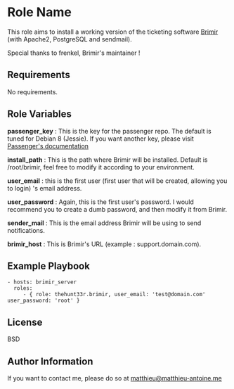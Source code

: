 Role Name
=========

This role aims to install a working version of the ticketing software [Brimir](https://github.com/ivaldi/brimir) (with Apache2, PostgreSQL and sendmail).

Special thanks to frenkel, Brimir's maintainer !


Requirements
------------

No requirements.

Role Variables
--------------

**passenger_key** : This is the key for the passenger repo. The default is tuned for Debian 8 (Jessie). If you want another key, please visit [Passenger's documentation](https://www.phusionpassenger.com/documentation/Users%20guide%20Apache.html)


**install_path** : This is the path where Brimir will be installed. Default is /root/brimir, feel free to modify it according to your environment.


**user_email** : this is the first user (first user that will be created, allowing you to login) 's email address. 


**user_password** : Again, this is the first user's password. I would recommend you to create a dumb password, and then modify it from Brimir.


**sender_mail** : This is the email address Brimir will be using to send notifications.


**brimir_host** : This is Brimir's URL (example : support.domain.com).


Example Playbook
----------------


    - hosts: brimir_server
      roles:
         - { role: thehunt33r.brimir, user_email: 'test@domain.com'       user_password: 'root' }

License
-------

BSD

Author Information
------------------

If you want to contact me, please do so at matthieu@matthieu-antoine.me

